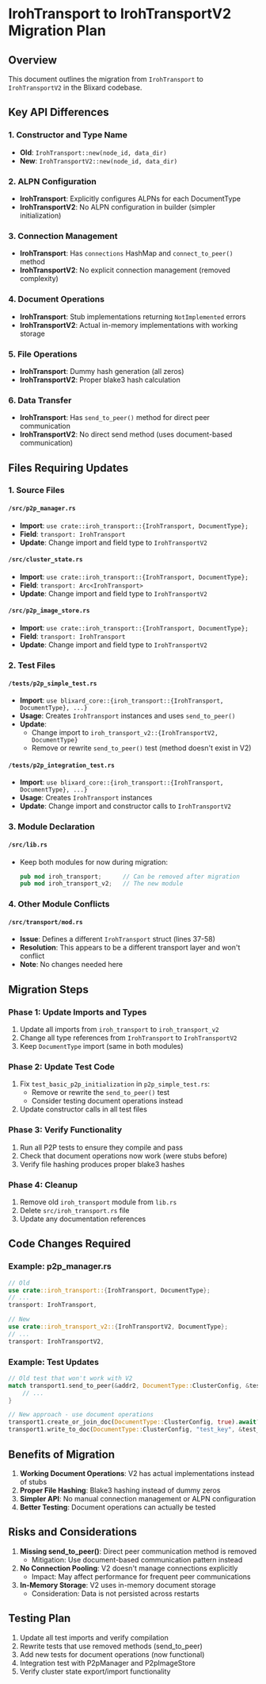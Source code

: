 # IrohTransport to IrohTransportV2 Migration Plan

## Overview
This document outlines the migration from `IrohTransport` to `IrohTransportV2` in the Blixard codebase.

## Key API Differences

### 1. Constructor and Type Name
- **Old**: `IrohTransport::new(node_id, data_dir)`
- **New**: `IrohTransportV2::new(node_id, data_dir)`

### 2. ALPN Configuration
- **IrohTransport**: Explicitly configures ALPNs for each DocumentType
- **IrohTransportV2**: No ALPN configuration in builder (simpler initialization)

### 3. Connection Management
- **IrohTransport**: Has `connections` HashMap and `connect_to_peer()` method
- **IrohTransportV2**: No explicit connection management (removed complexity)

### 4. Document Operations
- **IrohTransport**: Stub implementations returning `NotImplemented` errors
- **IrohTransportV2**: Actual in-memory implementations with working storage

### 5. File Operations
- **IrohTransport**: Dummy hash generation (all zeros)
- **IrohTransportV2**: Proper blake3 hash calculation

### 6. Data Transfer
- **IrohTransport**: Has `send_to_peer()` method for direct peer communication
- **IrohTransportV2**: No direct send method (uses document-based communication)

## Files Requiring Updates

### 1. Source Files

#### `/src/p2p_manager.rs`
- **Import**: `use crate::iroh_transport::{IrohTransport, DocumentType};`
- **Field**: `transport: IrohTransport`
- **Update**: Change import and field type to `IrohTransportV2`

#### `/src/cluster_state.rs`
- **Import**: `use crate::iroh_transport::{IrohTransport, DocumentType};`
- **Field**: `transport: Arc<IrohTransport>`
- **Update**: Change import and field type to `IrohTransportV2`

#### `/src/p2p_image_store.rs`
- **Import**: `use crate::iroh_transport::{IrohTransport, DocumentType};`
- **Field**: `transport: IrohTransport`
- **Update**: Change import and field type to `IrohTransportV2`

### 2. Test Files

#### `/tests/p2p_simple_test.rs`
- **Import**: `use blixard_core::{iroh_transport::{IrohTransport, DocumentType}, ...}`
- **Usage**: Creates `IrohTransport` instances and uses `send_to_peer()`
- **Update**: 
  - Change import to `iroh_transport_v2::{IrohTransportV2, DocumentType}`
  - Remove or rewrite `send_to_peer()` test (method doesn't exist in V2)

#### `/tests/p2p_integration_test.rs`
- **Import**: `use blixard_core::{iroh_transport::{IrohTransport, DocumentType}, ...}`
- **Usage**: Creates `IrohTransport` instances
- **Update**: Change import and constructor calls to `IrohTransportV2`

### 3. Module Declaration

#### `/src/lib.rs`
- Keep both modules for now during migration:
  ```rust
  pub mod iroh_transport;      // Can be removed after migration
  pub mod iroh_transport_v2;   // The new module
  ```

### 4. Other Module Conflicts

#### `/src/transport/mod.rs`
- **Issue**: Defines a different `IrohTransport` struct (lines 37-58)
- **Resolution**: This appears to be a different transport layer and won't conflict
- **Note**: No changes needed here

## Migration Steps

### Phase 1: Update Imports and Types
1. Update all imports from `iroh_transport` to `iroh_transport_v2`
2. Change all type references from `IrohTransport` to `IrohTransportV2`
3. Keep `DocumentType` import (same in both modules)

### Phase 2: Update Test Code
1. Fix `test_basic_p2p_initialization` in `p2p_simple_test.rs`:
   - Remove or rewrite the `send_to_peer()` test
   - Consider testing document operations instead
2. Update constructor calls in all test files

### Phase 3: Verify Functionality
1. Run all P2P tests to ensure they compile and pass
2. Check that document operations now work (were stubs before)
3. Verify file hashing produces proper blake3 hashes

### Phase 4: Cleanup
1. Remove old `iroh_transport` module from `lib.rs`
2. Delete `src/iroh_transport.rs` file
3. Update any documentation references

## Code Changes Required

### Example: p2p_manager.rs
```rust
// Old
use crate::iroh_transport::{IrohTransport, DocumentType};
// ...
transport: IrohTransport,

// New
use crate::iroh_transport_v2::{IrohTransportV2, DocumentType};
// ...
transport: IrohTransportV2,
```

### Example: Test Updates
```rust
// Old test that won't work with V2
match transport1.send_to_peer(&addr2, DocumentType::ClusterConfig, &test_data).await {
    // ...
}

// New approach - use document operations
transport1.create_or_join_doc(DocumentType::ClusterConfig, true).await?;
transport1.write_to_doc(DocumentType::ClusterConfig, "test_key", &test_data).await?;
```

## Benefits of Migration

1. **Working Document Operations**: V2 has actual implementations instead of stubs
2. **Proper File Hashing**: Blake3 hashing instead of dummy zeros
3. **Simpler API**: No manual connection management or ALPN configuration
4. **Better Testing**: Document operations can actually be tested

## Risks and Considerations

1. **Missing send_to_peer()**: Direct peer communication method is removed
   - Mitigation: Use document-based communication pattern instead
2. **No Connection Pooling**: V2 doesn't manage connections explicitly
   - Impact: May affect performance for frequent peer communications
3. **In-Memory Storage**: V2 uses in-memory document storage
   - Consideration: Data is not persisted across restarts

## Testing Plan

1. Update all test imports and verify compilation
2. Rewrite tests that use removed methods (send_to_peer)
3. Add new tests for document operations (now functional)
4. Integration test with P2pManager and P2pImageStore
5. Verify cluster state export/import functionality